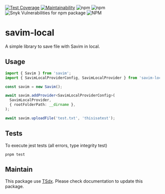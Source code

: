 [![Test Coverage](https://api.codeclimate.com/v1/badges/1cba2b8c3c1a4b96782c/test_coverage)](https://codeclimate.com/github/flexper/savim-local/test_coverage) [![Maintainability](https://api.codeclimate.com/v1/badges/1cba2b8c3c1a4b96782c/maintainability)](https://codeclimate.com/github/flexper/savim-local/maintainability) ![npm](https://img.shields.io/npm/v/savim-local) ![npm](https://img.shields.io/npm/dm/savim-local) ![Snyk Vulnerabilities for npm package](https://img.shields.io/snyk/vulnerabilities/npm/savim-local) ![NPM](https://img.shields.io/npm/l/savim-local)

# savim-local

A simple library to save file with Savim in local.

## Usage

```typescript
import { Savim } from 'savim';
import { SavimLocalProviderConfig, SavimLocalProvider } from 'savim-local';

const savim = new Savim();

await savim.addProvider<SavimLocalProviderConfig>(
  SavimLocalProvider,
  { rootFolderPath: __dirname },
);

await savim.uploadFile('test.txt', 'thisisatest');
```

## Tests

To execute jest tests (all errors, type integrity test)

```
pnpm test
```

## Maintain

This package use [TSdx](https://github.com/jaredpalmer/tsdx). Please check documentation to update this package.
